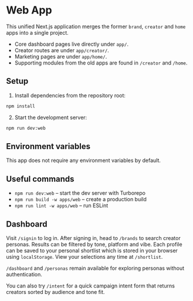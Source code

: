 # Web App

This unified Next.js application merges the former `brand`, `creator` and `home` apps into a single project.

- Core dashboard pages live directly under `app/`.
- Creator routes are under `app/creator/`.
- Marketing pages are under `app/home/`.
- Supporting modules from the old apps are found in `/creator` and `/home`.

## Setup

1. Install dependencies from the repository root:

```bash
npm install
```

2. Start the development server:

```bash
npm run dev:web
```

## Environment variables

This app does not require any environment variables by default.

## Useful commands

- `npm run dev:web` – start the dev server with Turborepo
- `npm run build -w apps/web` – create a production build
- `npm run lint -w apps/web` – run ESLint

## Dashboard

Visit `/signin` to log in. After signing in, head to `/brands` to search creator personas. Results can be filtered by tone, platform and vibe. Each profile can be saved to your personal shortlist which is stored in your browser using `localStorage`. View your selections any time at `/shortlist`.

`/dashboard` and `/personas` remain available for exploring personas without authentication.

You can also try `/intent` for a quick campaign intent form that returns creators sorted by audience and tone fit.
